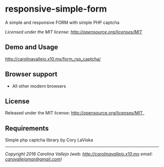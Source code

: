 # responsive-simple-form
A simple and responsive FORM with simple PHP captcha

_Licensed under the MIT license: http://opensource.org/licenses/MIT_

## Demo and Usage

http://carolinavallejo.x10.mx/form_rsp_captcha/

## Browser support

+ All other modern browsers

## License

Released under the MIT license: http://opensource.org/licenses/MIT_

## Requirements

Simple php captcha library by Cory LaViska

* * *

_Copyright 2016 Carolina Vallejo (web: http://carolinavallejo.x10.mx email: carovallejomar@gmail.com)_